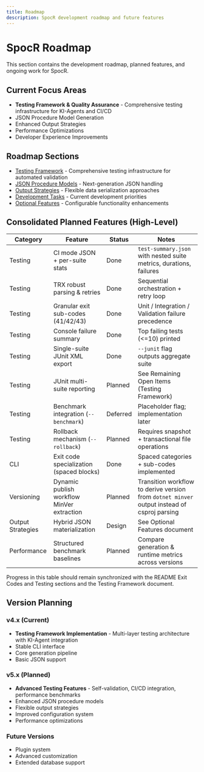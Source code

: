 ```yaml
---
title: Roadmap
description: SpocR development roadmap and future features
---
```


# SpocR Roadmap

This section contains the development roadmap, planned features, and ongoing work for SpocR.

## Current Focus Areas

- **Testing Framework & Quality Assurance** - Comprehensive testing infrastructure for KI-Agents and CI/CD
- JSON Procedure Model Generation
- Enhanced Output Strategies
- Performance Optimizations
- Developer Experience Improvements

## Roadmap Sections

- [Testing Framework](/roadmap/testing-framework) - Comprehensive testing infrastructure for automated validation
- [JSON Procedure Models](/roadmap/json-procedure-models) - Next-generation JSON handling
- [Output Strategies](/roadmap/output-strategies) - Flexible data serialization approaches
- [Development Tasks](/roadmap/development-tasks) - Current development priorities
- [Optional Features](/roadmap/optional-features) - Configurable functionality enhancements

## Consolidated Planned Features (High-Level)

| Category          | Feature                                    | Status   | Notes                                                                                       |
| ----------------- | ------------------------------------------ | -------- | ------------------------------------------------------------------------------------------- |
| Testing           | CI mode JSON + per-suite stats             | Done     | `test-summary.json` with nested suite metrics, durations, failures                          |
| Testing           | TRX robust parsing & retries               | Done     | Sequential orchestration + retry loop                                                       |
| Testing           | Granular exit sub-codes (41/42/43)         | Done     | Unit / Integration / Validation failure precedence                                          |
| Testing           | Console failure summary                    | Done     | Top failing tests (<=10) printed                                                            |
| Testing           | Single-suite JUnit XML export              | Done     | `--junit` flag outputs aggregate suite                                                      |
| Testing           | JUnit multi-suite reporting                | Planned  | See Remaining Open Items (Testing Framework)                                                |
| Testing           | Benchmark integration (`--benchmark`)      | Deferred | Placeholder flag; implementation later                                                      |
| Testing           | Rollback mechanism (`--rollback`)          | Planned  | Requires snapshot + transactional file operations                                           |
| CLI               | Exit code specialization (spaced blocks)   | Done     | Spaced categories + sub-codes implemented                                                   |
| Versioning        | Dynamic publish workflow MinVer extraction | Planned  | Transition workflow to derive version from `dotnet minver` output instead of csproj parsing |
| Output Strategies | Hybrid JSON materialization                | Design   | See Optional Features document                                                              |
| Performance       | Structured benchmark baselines             | Planned  | Compare generation & runtime metrics across versions                                        |

Progress in this table should remain synchronized with the README Exit Codes and Testing sections and the Testing Framework document.

## Version Planning

### v4.x (Current)

- **Testing Framework Implementation** - Multi-layer testing architecture with KI-Agent integration
- Stable CLI interface
- Core generation pipeline
- Basic JSON support

### v5.x (Planned)

- **Advanced Testing Features** - Self-validation, CI/CD integration, performance benchmarks
- Enhanced JSON procedure models
- Flexible output strategies
- Improved configuration system
- Performance optimizations

### Future Versions

- Plugin system
- Advanced customization
- Extended database support
